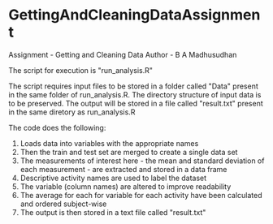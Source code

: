 # GettingAndCleaningDataAssignment
Assignment - Getting and Cleaning Data
Author - B A Madhusudhan

The script for execution is "run_analysis.R"

The script requires input files to be stored in a folder called "Data" present in the same folder of run_analysis.R. The directory structure of input data  is to be preserved. The output will be stored in a file called "result.txt" present in the same diretory as run_analysis.R

The code does the following:

1. Loads data into variables with the appropriate names
2. Then the train and test set are merged to create a single data set
3. The measurements of interest here - the mean and standard deviation of each measurement - are extracted and stored in a data frame
4. Descriptive activity names are used to label the dataset
5. The variable (column names) are altered to improve readability
6. The average for each for variable for each activity have been calculated and ordered subject-wise
7. The output is then stored in a text file called "result.txt" 
